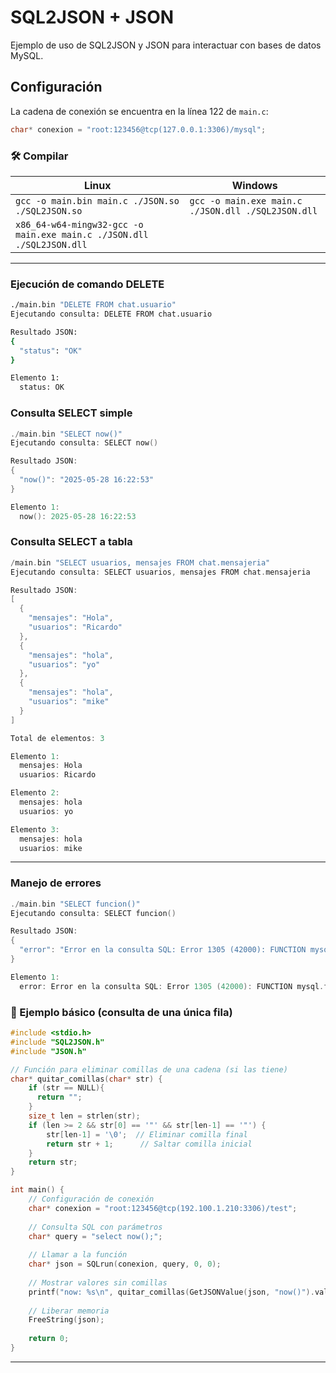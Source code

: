 # SQL2JSON + JSON

Ejemplo de uso de SQL2JSON y JSON para interactuar con bases de datos MySQL.

## Configuración

La cadena de conexión se encuentra en la línea 122 de `main.c`:
```c
char* conexion = "root:123456@tcp(127.0.0.1:3306)/mysql";
```


### 🛠️ Compilar

| Linux | Windows |
| --- | --- |
| `gcc -o main.bin main.c ./JSON.so ./SQL2JSON.so` | `gcc -o main.exe main.c ./JSON.dll ./SQL2JSON.dll` |
| `x86_64-w64-mingw32-gcc -o main.exe main.c ./JSON.dll ./SQL2JSON.dll` |  |

---

### Ejecución de comando DELETE

```bash
./main.bin "DELETE FROM chat.usuario"
Ejecutando consulta: DELETE FROM chat.usuario

Resultado JSON:
{
  "status": "OK"
}

Elemento 1:
  status: OK
```


### Consulta SELECT simple

```C
./main.bin "SELECT now()"
Ejecutando consulta: SELECT now()

Resultado JSON:
{
  "now()": "2025-05-28 16:22:53"
}

Elemento 1:
  now(): 2025-05-28 16:22:53

```


### Consulta SELECT a tabla

```C
/main.bin "SELECT usuarios, mensajes FROM chat.mensajeria"
Ejecutando consulta: SELECT usuarios, mensajes FROM chat.mensajeria

Resultado JSON:
[
  {
    "mensajes": "Hola",
    "usuarios": "Ricardo"
  },
  {
    "mensajes": "hola",
    "usuarios": "yo"
  },
  {
    "mensajes": "hola",
    "usuarios": "mike"
  }
]

Total de elementos: 3

Elemento 1:
  mensajes: Hola
  usuarios: Ricardo

Elemento 2:
  mensajes: hola
  usuarios: yo

Elemento 3:
  mensajes: hola
  usuarios: mike

```

---

### Manejo de errores

```C
./main.bin "SELECT funcion()"
Ejecutando consulta: SELECT funcion()

Resultado JSON:
{
  "error": "Error en la consulta SQL: Error 1305 (42000): FUNCTION mysql.funcion does not exist"
}

Elemento 1:
  error: Error en la consulta SQL: Error 1305 (42000): FUNCTION mysql.funcion does not exist
```




### 🧪 Ejemplo básico (consulta de una única fila)

```C
#include <stdio.h>
#include "SQL2JSON.h"
#include "JSON.h"

// Función para eliminar comillas de una cadena (si las tiene)
char* quitar_comillas(char* str) {
    if (str == NULL){
      return "";  
    } 
    size_t len = strlen(str);
    if (len >= 2 && str[0] == '"' && str[len-1] == '"') {
        str[len-1] = '\0';  // Eliminar comilla final
        return str + 1;      // Saltar comilla inicial
    }
    return str;
}

int main() {
    // Configuración de conexión
    char* conexion = "root:123456@tcp(192.100.1.210:3306)/test";
    
    // Consulta SQL con parámetros
    char* query = "select now();";
        
    // Llamar a la función
    char* json = SQLrun(conexion, query, 0, 0);
    
    // Mostrar valores sin comillas
    printf("now: %s\n", quitar_comillas(GetJSONValue(json, "now()").value));
        
    // Liberar memoria
    FreeString(json);
    
    return 0;
}
```

---
